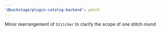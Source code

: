 ```yaml
---
'@backstage/plugin-catalog-backend': patch
---
```


Minor rearrangement of `Stitcher` to clarify the scope of one stitch round
